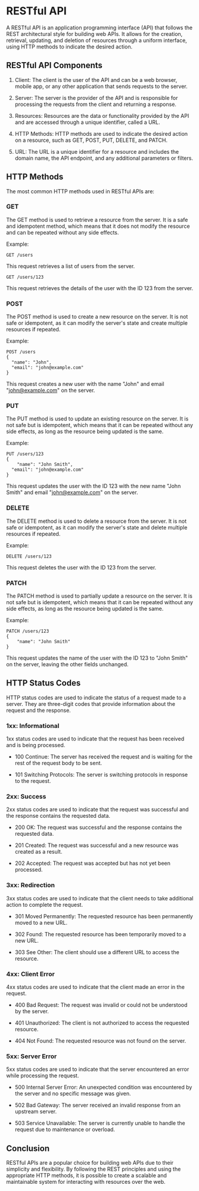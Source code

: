 # RESTful API

A RESTful API is an application programming interface (API) that follows the REST architectural style for building web APIs. It allows for the creation, retrieval, updating, and deletion of resources through a uniform interface, using HTTP methods to indicate the desired action.

## RESTful API Components

1. Client: The client is the user of the API and can be a web browser, mobile app, or any other application that sends requests to the server.

2. Server: The server is the provider of the API and is responsible for processing the requests from the client and returning a response.

3. Resources: Resources are the data or functionality provided by the API and are accessed through a unique identifier, called a URL.

4. HTTP Methods: HTTP methods are used to indicate the desired action on a resource, such as GET, POST, PUT, DELETE, and PATCH.

5. URL: The URL is a unique identifier for a resource and includes the domain name, the API endpoint, and any additional parameters or filters.

## HTTP Methods

The most common HTTP methods used in RESTful APIs are:

### GET

The GET method is used to retrieve a resource from the server. It is a safe and idempotent method, which means that it does not modify the resource and can be repeated without any side effects.

Example:

```
GET /users
```

This request retrieves a list of users from the server.

```
GET /users/123
```

This request retrieves the details of the user with the ID 123 from the server.

### POST

The POST method is used to create a new resource on the server. It is not safe or idempotent, as it can modify the server's state and create multiple resources if repeated.

Example:

```
POST /users
{
  "name": "John",
  "email": "john@example.com"
}
```


This request creates a new user with the name "John" and email "john@example.com" on the server.

### PUT

The PUT method is used to update an existing resource on the server. It is not safe but is idempotent, which means that it can be repeated without any side effects, as long as the resource being updated is the same.

Example:

```
PUT /users/123
{
    "name": "John Smith",
  "email": "john@example.com"
}
```

This request updates the user with the ID 123 with the new name "John Smith" and email "john@example.com" on the server.

### DELETE

The DELETE method is used to delete a resource from the server. It is not safe or idempotent, as it can modify the server's state and delete multiple resources if repeated.

Example:

```
DELETE /users/123
```

This request deletes the user with the ID 123 from the server.

### PATCH

The PATCH method is used to partially update a resource on the server. It is not safe but is idempotent, which means that it can be repeated without any side effects, as long as the resource being updated is the same.

Example:

```
PATCH /users/123
{
    "name": "John Smith"
}
```

This request updates the name of the user with the ID 123 to "John Smith" on the server, leaving the other fields unchanged.

## HTTP Status Codes

HTTP status codes are used to indicate the status of a request made to a server. They are three-digit codes that provide information about the request and the response.

### 1xx: Informational

1xx status codes are used to indicate that the request has been received and is being processed.

- 100 Continue: The server has received the request and is waiting for the rest of the request body to be sent.

- 101 Switching Protocols: The server is switching protocols in response to the request.

### 2xx: Success

2xx status codes are used to indicate that the request was successful and the response contains the requested data.

- 200 OK: The request was successful and the response contains the requested data.

- 201 Created: The request was successful and a new resource was created as a result.

- 202 Accepted: The request was accepted but has not yet been processed.

### 3xx: Redirection

3xx status codes are used to indicate that the client needs to take additional action to complete the request.

- 301 Moved Permanently: The requested resource has been permanently moved to a new URL.

- 302 Found: The requested resource has been temporarily moved to a new URL.

- 303 See Other: The client should use a different URL to access the resource.

### 4xx: Client Error

4xx status codes are used to indicate that the client made an error in the request.

- 400 Bad Request: The request was invalid or could not be understood by the server.

- 401 Unauthorized: The client is not authorized to access the requested resource.

- 404 Not Found: The requested resource was not found on the server.

### 5xx: Server Error

5xx status codes are used to indicate that the server encountered an error while processing the request.

- 500 Internal Server Error: An unexpected condition was encountered by the server and no specific message was given.

- 502 Bad Gateway: The server received an invalid response from an upstream server.

- 503 Service Unavailable: The server is currently unable to handle the request due to maintenance or overload.

## Conclusion

RESTful APIs are a popular choice for building web APIs due to their simplicity and flexibility. By following the REST principles and using the appropriate HTTP methods, it is possible to create a scalable and maintainable system for interacting with resources over the web.
